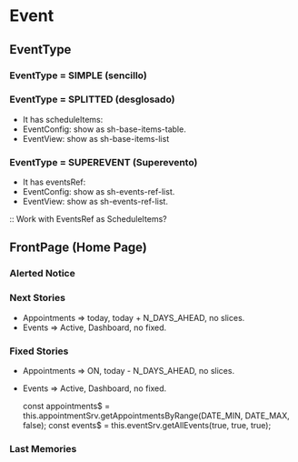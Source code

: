 # Event

## EventType

### EventType = SIMPLE (sencillo)

### EventType = SPLITTED (desglosado)

- It has scheduleItems:
- EventConfig: show as sh-base-items-table.
- EventView: show as sh-base-items-list

### EventType = SUPEREVENT (Superevento)

- It has eventsRef:
- EventConfig: show as sh-events-ref-list.
- EventView: show as sh-events-ref-list.

:: Work with EventsRef as ScheduleItems?

## FrontPage (Home Page)

### Alerted Notice

### Next Stories

- Appointments => today, today + N_DAYS_AHEAD, no slices.
- Events => Active, Dashboard, no fixed.

### Fixed Stories

- Appointments => ON, today - N_DAYS_AHEAD, no slices.
- Events => Active, Dashboard, no fixed.


    const appointments$ = this.appointmentSrv.getAppointmentsByRange(DATE_MIN, DATE_MAX, false);
    const events$ = this.eventSrv.getAllEvents(true, true, true);


### Last Memories
